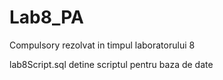 # Lab8_PA

Compulsory rezolvat in timpul laboratorului 8

lab8Script.sql detine scriptul pentru baza de date